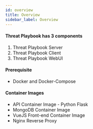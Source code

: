 ```yaml
---
id: overview
title: Overview
sidebar_label: Overview
---
```


#### Threat Playbook has 3 components
1. Threat Playbook Server
2. Threat Playbook Client
3. Threat Playbook WebUI



#### Prerequisite
* Docker and Docker-Compose

#### Container Images 

* API Container Image - Python Flask
* MongoDB Container Image
* VueJS Front-end Container Image
* Nginx Reverse Proxy
